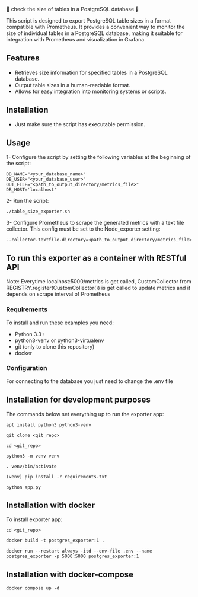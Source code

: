 🐬 check the size of tables in a PostgreSQL database 🐬

This script is designed to export PostgreSQL table sizes in a format compatible with Prometheus. It provides a convenient way to monitor the size of individual tables in a PostgreSQL database, making it suitable for integration with Prometheus and visualization in Grafana.

## Features
- Retrieves size information for specified tables in a PostgreSQL database.
- Output table sizes in a human-readable format.
- Allows for easy integration into monitoring systems or scripts.

## Installation
- Just make sure the script has executable permission.

## Usage
1- Configure the script by setting the following variables at the beginning of the script:
```
DB_NAME="<your_database_name>"
DB_USER="<your_database_user>"
OUT_FILE="<path_to_output_directory/metrics_file>"
DB_HOST='localhost'
```
2- Run the script:
```
./table_size_exporter.sh
```
3- Configure Prometheus to scrape the generated metrics with a text file collector.
This config must be set to the Node_exporter setting:
```
--collector.textfile.directory=<path_to_output_directory/metrics_file>
```

## To run this exporter as a container with RESTful API

Note: Everytime localhost:5000/metrics is get called, CustomCollector from REGISTRY.register(CustomCollector()) is get called to update metrics and it depends on scrape interval of Prometheus
### Requirements

To install and run these examples you need:

- Python 3.3+
- python3-venv or python3-virtualenv
- git (only to clone this repository)
- docker

### Configuration

For connecting to the database you just need to change the .env file

## Installation for development purposes

The commands below set everything up to run the exporter app:

`apt install python3 python3-venv`

`git clone <git_repo>`

`cd <git_repo>`

`python3 -m venv venv`

`. venv/bin/activate`

`(venv) pip install -r requirements.txt`

`python app.py`


## Installation with docker

To install exporter app:

`cd <git_repo>`

`docker build -t postgres_exporter:1 .`

`docker run --restart always -itd --env-file .env --name postgres_exporter -p 5000:5000 postgres_exporter:1`

## Installation with docker-compose
`docker compose up -d`